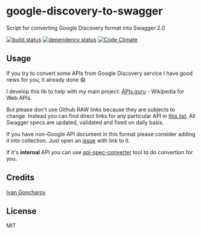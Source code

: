 # google-discovery-to-swagger

Script for converting Google Discovery format into Swagger 2.0

[![build status](https://secure.travis-ci.org/APIs-guru/google-discovery-to-swagger.svg)](http://travis-ci.org/APIs-guru/google-discovery-to-swagger)
[![dependency status](https://david-dm.org/APIs-guru/google-discovery-to-swagger.svg)](https://david-dm.org/APIs-guru/google-discovery-to-swagger)
[![Code Climate](https://codeclimate.com/github/APIs-guru/google-discovery-to-swagger/badges/gpa.svg)](https://codeclimate.com/github/APIs-guru/google-discovery-to-swagger)

## Usage

If you try to convert some APIs from Google Discovery service I have good news for you, it already done :smile:

I develop this lib to help with my main project: [APIs.guru](https://github.com/APIs-guru/api-models) - Wikipedia for Web APIs.
  
But please don't use Github RAW links because they are subjects to change.
Instead you can find direct links for any particular API in [this list](https://apis-guru.github.io/api-models/).
All Swagger specs are updated, validated and fixed on daily basis.

If you have non-Google API document in this format please consider adding it into collection.
Just open an [issue](https://github.com/APIs-guru/api-models/issues/new) with link to it.

If it's **internal** API you can use [api-spec-converter](https://github.com/lucybot/api-spec-converter) tool to do convertion for you.

## Credits
[Ivan Goncharov](https://github.com/IvanGoncharov/)

## License

MIT
